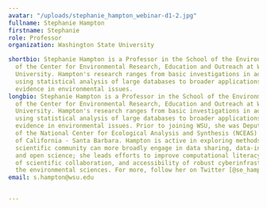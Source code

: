```yaml
---
avatar: "/uploads/stephanie_hampton_webinar-d1-2.jpg"
fullname: Stephanie Hampton
firstname: Stephanie
role: Professor
organization: Washington State University

shortbio: Stephanie Hampton is a Professor in the School of the Environment and Director
  of the Center for Environmental Research, Education and Outreach at Washington State
  University. Hampton's research ranges from basic investigations in aquatic science
  using statistical analysis of large databases to broader applications of empirical
  evidence in environmental issues.
longbio: Stephanie Hampton is a Professor in the School of the Environment and Director
  of the Center for Environmental Research, Education and Outreach at Washington State
  University. Hampton's research ranges from basic investigations in aquatic science
  using statistical analysis of large databases to broader applications of empirical
  evidence in environmental issues. Prior to joining WSU, she was Deputy Director
  of the National Center for Ecological Analysis and Synthesis (NCEAS) at the University
  of California - Santa Barbara. Hampton is active in exploring methods by which the
  scientific community can more broadly engage in data sharing, data-intensive research,
  and open science; she leads efforts to improve computational literacy, the culture
  of scientific collaboration, and accessibility of robust cyberinfrastructure in
  the environmental sciences. For more, follow her on Twitter [@se_hampton](https://twitter.com/se_hampton)
email: s.hampton@wsu.edu


---
```

